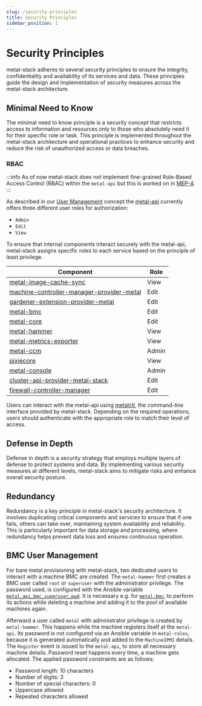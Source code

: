 ```yaml
---
slug: /security-principles
title: Security Principles
sidebar_position: 1
---
```


# Security Principles

metal-stack adheres to several security principles to ensure the integrity, confidentiality and availability of its services and data. These principles guide the design and implementation of security measures across the metal-stack architecture.

## Minimal Need to Know

The minimal need to know principle is a security concept that restricts access to information and resources only to those who absolutely need it for their specific role or task. This principle is implemented throughout the metal-stack architecture and operational practices to enhance security and reduce the risk of unauthorized access or data breaches.

### RBAC

:::info
As of now metal-stack does not implement fine-grained Role-Based Access Control (RBAC) within the `metal-api` but this is worked on in [MEP-4](../../../contributing/01-Proposals/MEP4/README.md).
:::

As described in our [User Management](../../05-Concepts/02-user-management.md) concept the [metal-api](https://github.com/metal-stack/metal-api) currently offers three different user roles for authorization:

- `Admin`
- `Edit`
- `View`

To ensure that internal components interact securely with the metal-api, metal-stack assigns specific roles to each service based on the principle of least privilege.

| Component                                                                                                             | Role  |
| --------------------------------------------------------------------------------------------------------------------- | ----- |
| [metal-image-cache-sync](https://github.com/metal-stack/metal-image-cache-sync)                                       | View  |
| [machine-controller-manager-provider-metal](https://github.com/metal-stack/machine-controller-manager-provider-metal) | Edit  |
| [gardener-extension-provider-metal](https://github.com/metal-stack/gardener-extension-provider-metal)                 | Edit  |
| [metal-bmc](https://github.com/metal-stack/metal-bmc)                                                                 | Edit  |
| [metal-core](https://github.com/metal-stack/metal-core)                                                               | Edit  |
| [metal-hammer](https://github.com/metal-stack/metal-hammer/)                                                          | View  |
| [metal-metrics-exporter](https://github.com/metal-stack/metal-metrics-exporter)                                       | View  |
| [metal-ccm](https://github.com/metal-stack/metal-ccm)                                                                 | Admin |
| [pixiecore](https://github.com/metal-stack/pixie)                                                                     | View  |
| [metal-console](https://github.com/metal-stack/metal-console)                                                         | Admin |
| [cluster-api-provider-metal-stack](https://github.com/metal-stack/cluster-api-provider-metal-stack)                   | Edit  |
| [firewall-controller-manager](https://github.com/metal-stack/firewall-controller-manager)                             | Edit  |

Users can interact with the metal-api using [metalctl](https://github.com/metal-stack/metalctl), the command-line interface provided by metal-stack. Depending on the required operations, users should authenticate with the appropriate role to match their level of access.

## Defense in Depth

Defense in depth is a security strategy that employs multiple layers of defense to protect systems and data. By implementing various security measures at different levels, metal-stack aims to mitigate risks and enhance overall security posture.

## Redundancy

Redundancy is a key principle in metal-stack's security architecture. It involves duplicating critical components and services to ensure that if one fails, others can take over, maintaining system availability and reliability. This is particularly important for data storage and processing, where redundancy helps prevent data loss and ensures continuous operation.

## BMC User Management 

For bare metal provisioning with metal-stack, two dedicated users to interact with a machine BMC are created.
The `metal-hammer` first creates a BMC user called `root` or `superuser` with the administrator privilege. The password used, is configured with the Ansible variable [`metal_api_bmc_superuser_pwd`](https://github.com/metal-stack/metal-roles/blob/master/control-plane/roles/metal/README.md#metal-api). It is necessary e.g. for [`metal-bmc`](https://github.com/metal-stack/metal-roles/blob/master/partition/roles/metal-bmc/README.md), to perform its actions while deleting a machine and adding it to the pool of available machines again.

Afterward a user called `metal` with administrator privilege is created by `metal-hammer`. This happens while the machine registers itself at the `metal-api`. Its password is not configured via an Ansible variable in `metal-roles`, because it is generated automatically and added to the `MachineIPMI` details. The `Register` event is issued to the `metal-api`, to store all necessary machine details. Password reset happens every time, a machine gets allocated. The applied password constraints are as follows:

- Password length: 10 characters
- Number of digits: 3
- Number of special characters: 0
- Uppercase allowed
- Repeated characters allowed